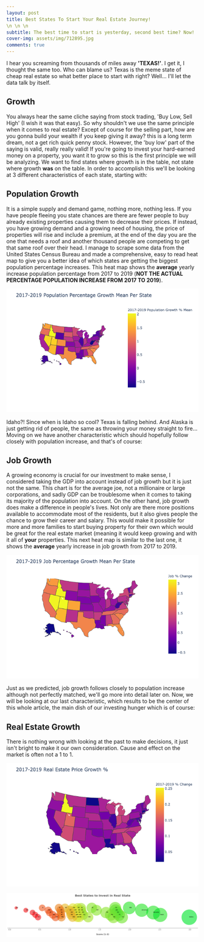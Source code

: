 ```yaml
---
layout: post
title: Best States To Start Your Real Estate Journey!
\n \n \n
subtitle: The best time to start is yesterday, second best time? Now!
cover-img: assets/img/712895.jpg
comments: true
---
```


I hear you screaming from thousands of miles away **'TEXAS!'**. I get it, I thought the same too. Who can blame us? Texas is the meme state of cheap real estate so what better place to start with right? Well... I'll let the data talk by itself.


## Growth 

You always hear the same cliche saying from stock trading, 'Buy Low, Sell High' (I wish it was that easy). So why shouldn't we use the same principle when it comes to real estate? Except of course for the selling part, how are you gonna build your wealth if you keep giving it away? this is a long term dream, not a get rich quick penny stock. However, the 'buy low' part of the saying is valid, really really valid! If you're going to invest your hard-earned money on a property, you want it to grow so this is the first principle we will be analyzing. We want to find states where growth is in the table, not state where growth **was** on the table. In order to accomplish this we'll be looking at 3 different characteristics of each state, starting with:

## Population Growth 

It is a simple supply and demand game, nothing more, nothing less. If you have people fleeing you state chances are there are fewer people to buy already existing properties causing them to decrease their prices. If instead, you have growing demand and a growing need of housing, the price of properties will rise and include a premium, at the end of the day you are the one that needs a roof and another thousand people are competing to get that same roof over their head. I manage to scrape some data from the United States Census Bureau and made a comprehensive, easy to read heat map to give you a better idea of which states are getting the biggest population percentage increases. This heat map shows the **average** yearly increase population percentage from 2017 to 2019 (**NOT THE ACTUAL PERCENTAGE POPULATION INCREASE FROM 2017 TO 2019**).

![%population](https://raw.githubusercontent.com/lsraei20/lsraei20.github.io/master/assets/img/population%25.png)

Idaho?! Since when is Idaho so cool? Texas is falling behind. And Alaska is just getting rid of people, the same as throwing your money straight to fire... 
Moving on we have another characteristic which should hopefully follow closely with population increase, and that's of course:

## Job Growth

A growing economy is crucial for our investment to make sense, I considered taking the GDP into account instead of job growth but it is just not the same. This chart is for the average joe, not a millionaire or large corporations, and sadly GDP can be troublesome when it comes to taking its majority of the population into account. On the other hand, job growth does make a difference in people's lives. Not only are there more positions available to accommodate most of the residents, but it also gives people the chance to grow their career and salary. This would make it possible for more and more families to start buying property for their own which would be great for the real estate market (meaning it would keep growing and with it all of **your** properties. This next heat map is similar to the last one, it shows the **average** yearly increase in job growth from 2017 to 2019.

![%job](https://raw.githubusercontent.com/lsraei20/lsraei20.github.io/master/assets/img/job%25.png)

Just as we predicted, job growth follows closely to population increase although not perfectly matched, we'll go more into detail later on. Now, we will be looking at our last characteristic, which results to be the center of this whole article, the main dish of our investing hunger which is of course:

## Real Estate Growth

There is nothing wrong with looking at the past to make decisions, it just isn't bright to make it our own consideration. Cause and effect on the market is often not a 1 to 1.

![%realestate](https://raw.githubusercontent.com/lsraei20/lsraei20.github.io/master/assets/img/real_estate%25.png)

![%scoring](https://raw.githubusercontent.com/lsraei20/lsraei20.github.io/master/assets/img/score.png)

